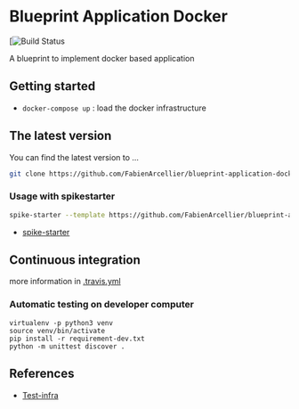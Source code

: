# Blueprint Application Docker

[![Build Status]()

A blueprint to implement docker based application

## Getting started

* `docker-compose up` : load the docker infrastructure

## The latest version

You can find the latest version to ...

```bash
git clone https://github.com/FabienArcellier/blueprint-application-docker.git
```

### Usage with spikestarter

```bash
spike-starter --template https://github.com/FabienArcellier/blueprint-application-docker.git myproject
```

* [spike-starter](https://pypi.org/project/spike-starter/)

## Continuous integration

more information in [.travis.yml](.travis.yml)

### Automatic testing on developer computer

```
virtualenv -p python3 venv
source venv/bin/activate
pip install -r requirement-dev.txt
python -m unittest discover .
```

## References

* [Test-infra](https://github.com/philpep/testinfra)
